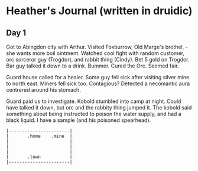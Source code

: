 # Heather's Journal (written in druidic)

## Day 1

Got to Abingdon city with Arthur. Visited Foxburrow, Old Marge's brothel, - she wants more boil ointment. Watched cool fight with random customer, orc sorceror guy (Trogdor), and rabbit thing (Cindy). Bet 5 gold on Trogdor. Bar guy talked it down to a drink. Bummer. Cured the Orc. Seemed fair.

Guard house called for a healer. Some guy fell sick after visiting silver mine to north east. Miners fell sick too. Contagious? Detected a necomantic aura centrered around his stomach.

Guard paid us to investigate. Kobold stumbled into camp at night. Could have talked it down, but orc and the rabbity thing jumped it. The kobold said something about being instructed to poison the water supply, and had a black liquid. I have a sample (and his poisoned spearhead).

    |-----------------------|
    |       .home    .mine  |
    |                       |
    |                       |
    |                       |
    |       .town           |
    |-----------------------|


